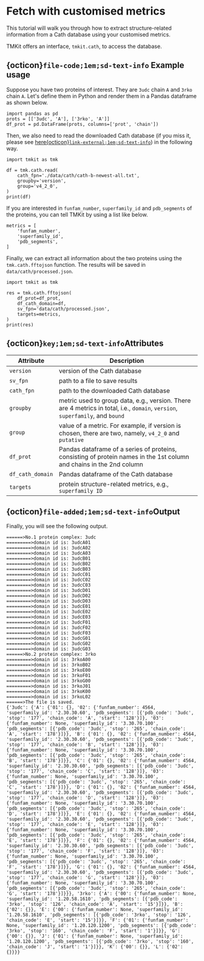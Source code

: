 # Fetch with customised metrics

 This tutorial will walk you through how to extract structure-related information from a Cath database using your customised metrics.

TMKit offers an interface, `tmkit.cath`, to access the database.



## {octicon}`file-code;1em;sd-text-info` **Example usage**

Suppose you have two proteins of interest. They are `3udc` chain `A` and `3rko` chain `A`. Let's define them in Python and render them in a Pandas dataframe as shown below.


```{code} python
import pandas as pd
prots = [['3udc', 'A'], ['3rko', 'A']]
df_prot = pd.DataFrame(prots, columns=['prot', 'chain'])
```

Then, we also need to read the downloaded Cath database (if you miss it, please see [here{octicon}`link-external;1em;sd-text-info`](./fetch_data.md)) in the following way.

```{code} python
import tmkit as tmk

df = tmk.cath.read(
    cath_fpn='./data/cath/cath-b-newest-all.txt',
    groupby='version',
    group='v4_2_0',
)
print(df)
```

If you are interested in `funfam_number`, `superfamily_id` and `pdb_segments` of the proteins, you can tell TMKit by using a list like below.

```{code} python
metrics = [
    'funfam_number',
    'superfamily_id',
    'pdb_segments',
]
```

Finally, we can extract all information about the two proteins using the `tmk.cath.fftojson` function. The results will be saved in `data/cath/processed.json`.

```{code} python
import tmkit as tmk

res = tmk.cath.fftojson(
    df_prot=df_prot,
    df_cath_domain=df,
    sv_fpn='data/cath/processed.json',
    targets=metrics,
)
print(res)
```



## {octicon}`key;1em;sd-text-info`**Attributes**

| **Attribute**    | **Description**                                                                                                               |
|------------------|-------------------------------------------------------------------------------------------------------------------------------|
| `version`        | version of the Cath database                                                                                                  |
| `sv_fpn`         | path to a file to save results                                                                                                |
| `cath_fpn`       | path to the downloaded Cath database                                                                                          |
| `groupby`        | metric used to group data, e.g., version. There are 4 metrics in total, i.e., `domain`, `version`, `superfamily`, and `bound` |
| `group`          | value of a metric. For example, if version is chosen, there are two, namely, `v4_2_0` and `putative`                          |
| `df_prot`        | Pandas dataframe of a series of proteins, consisting of protein names in the 1st column and chains in the 2nd column          |
| `df_cath_domain` | Pandas dataframe of the Cath database                                                                                         |
| `targets`        | protein structure-related metrics, e.g., `superfamily ID`                                                                     |



## {octicon}`file-added;1em;sd-text-info`**Output**

Finally, you will see the following output.

```{code} python
======>No.1 protein complex: 3udc
=========>domain id is: 3udcA01
=========>domain id is: 3udcA02
=========>domain id is: 3udcA03
=========>domain id is: 3udcB01
=========>domain id is: 3udcB02
=========>domain id is: 3udcB03
=========>domain id is: 3udcC01
=========>domain id is: 3udcC02
=========>domain id is: 3udcC03
=========>domain id is: 3udcD01
=========>domain id is: 3udcD02
=========>domain id is: 3udcD03
=========>domain id is: 3udcE01
=========>domain id is: 3udcE02
=========>domain id is: 3udcE03
=========>domain id is: 3udcF01
=========>domain id is: 3udcF02
=========>domain id is: 3udcF03
=========>domain id is: 3udcG01
=========>domain id is: 3udcG02
=========>domain id is: 3udcG03
======>No.2 protein complex: 3rko
=========>domain id is: 3rkoA00
=========>domain id is: 3rkoB02
=========>domain id is: 3rkoE00
=========>domain id is: 3rkoF01
=========>domain id is: 3rkoG00
=========>domain id is: 3rkoJ01
=========>domain id is: 3rkoK00
=========>domain id is: 3rkoL02
======>The file is saved.
{'3udc': {'A': {'01': {}, '02': {'funfam_number': 4564, 'superfamily_id': '2.30.30.60', 'pdb_segments': [{'pdb_code': '3udc', 'stop': '177', 'chain_code': 'A', 'start': '128'}]}, '03': {'funfam_number': None, 'superfamily_id': '3.30.70.100', 'pdb_segments': [{'pdb_code': '3udc', 'stop': '265', 'chain_code': 'A', 'start': '178'}]}}, 'B': {'01': {}, '02': {'funfam_number': 4564, 'superfamily_id': '2.30.30.60', 'pdb_segments': [{'pdb_code': '3udc', 'stop': '177', 'chain_code': 'B', 'start': '128'}]}, '03': {'funfam_number': None, 'superfamily_id': '3.30.70.100', 'pdb_segments': [{'pdb_code': '3udc', 'stop': '265', 'chain_code': 'B', 'start': '178'}]}}, 'C': {'01': {}, '02': {'funfam_number': 4564, 'superfamily_id': '2.30.30.60', 'pdb_segments': [{'pdb_code': '3udc', 'stop': '177', 'chain_code': 'C', 'start': '128'}]}, '03': {'funfam_number': None, 'superfamily_id': '3.30.70.100', 'pdb_segments': [{'pdb_code': '3udc', 'stop': '265', 'chain_code': 'C', 'start': '178'}]}}, 'D': {'01': {}, '02': {'funfam_number': 4564, 'superfamily_id': '2.30.30.60', 'pdb_segments': [{'pdb_code': '3udc', 'stop': '177', 'chain_code': 'D', 'start': '128'}]}, '03': {'funfam_number': None, 'superfamily_id': '3.30.70.100', 'pdb_segments': [{'pdb_code': '3udc', 'stop': '265', 'chain_code': 'D', 'start': '178'}]}}, 'E': {'01': {}, '02': {'funfam_number': 4564, 'superfamily_id': '2.30.30.60', 'pdb_segments': [{'pdb_code': '3udc', 'stop': '177', 'chain_code': 'E', 'start': '128'}]}, '03': {'funfam_number': None, 'superfamily_id': '3.30.70.100', 'pdb_segments': [{'pdb_code': '3udc', 'stop': '265', 'chain_code': 'E', 'start': '178'}]}}, 'F': {'01': {}, '02': {'funfam_number': 4564, 'superfamily_id': '2.30.30.60', 'pdb_segments': [{'pdb_code': '3udc', 'stop': '177', 'chain_code': 'F', 'start': '128'}]}, '03': {'funfam_number': None, 'superfamily_id': '3.30.70.100', 'pdb_segments': [{'pdb_code': '3udc', 'stop': '265', 'chain_code': 'F', 'start': '178'}]}}, 'G': {'01': {}, '02': {'funfam_number': 4564, 'superfamily_id': '2.30.30.60', 'pdb_segments': [{'pdb_code': '3udc', 'stop': '177', 'chain_code': 'G', 'start': '128'}]}, '03': {'funfam_number': None, 'superfamily_id': '3.30.70.100', 'pdb_segments': [{'pdb_code': '3udc', 'stop': '265', 'chain_code': 'G', 'start': '178'}]}}}, '3rko': {'A': {'00': {'funfam_number': None, 'superfamily_id': '1.20.58.1610', 'pdb_segments': [{'pdb_code': '3rko', 'stop': '126', 'chain_code': 'A', 'start': '15'}]}}, 'B': {'02': {}}, 'E': {'00': {'funfam_number': None, 'superfamily_id': '1.20.58.1610', 'pdb_segments': [{'pdb_code': '3rko', 'stop': '126', 'chain_code': 'E', 'start': '15'}]}}, 'F': {'01': {'funfam_number': None, 'superfamily_id': '1.20.120.1200', 'pdb_segments': [{'pdb_code': '3rko', 'stop': '160', 'chain_code': 'F', 'start': '1'}]}}, 'G': {'00': {}}, 'J': {'01': {'funfam_number': None, 'superfamily_id': '1.20.120.1200', 'pdb_segments': [{'pdb_code': '3rko', 'stop': '160', 'chain_code': 'J', 'start': '1'}]}}, 'K': {'00': {}}, 'L': {'02': {}}}}
```
